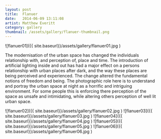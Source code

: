 ```yaml
---
layout: post
title:  Flanuer
date:   2014-06-09 13:11:08
artist: Matthew Everitt
category: gallery
thumbnail: /assets/gallery/flanuer-thumbnail.png
---
```


![flanuer01]({{ site.baseurl}}/assets/gallery/flanuer01.jpg
)

The modernisation of the urban space has changed the individuals relationship with, and perception of, place and time. The introduction of artificial lighting inside and out has had a major effect on a persons relationship with urban places after dark, and the way these places are being perceived and experienced. The change altered the fundamental notions of freedom and being. The photographic role here is to understand and portray the urban space at night as a horrific and intriguing environment. For some people this is enforcing there perception of the space as unsafe and intimidating, while altering others perception of well lit urban space.

![flanuer02]({{ site.baseurl}}/assets/gallery/flanuer02.jpg
)
![flanuer03]({{ site.baseurl}}/assets/gallery/flanuer03.jpg
)
![flanuer04]({{ site.baseurl}}/assets/gallery/flanuer04.jpg
)
![flanuer05]({{ site.baseurl}}/assets/gallery/flanuer05.jpg
)
![flanuer06]({{ site.baseurl}}/assets/gallery/flanuer06.jpg
)

